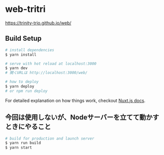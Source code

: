 # web-tritri

https://trinity-trio.github.io/web/

## Build Setup

``` bash
# install dependencies
$ yarn install

# serve with hot reload at localhost:3000
$ yarn dev
# 開くURLは http://localhost:3000/web/

# how to deploy
$ yarn deploy
# or npm run deploy
```

For detailed explanation on how things work, checkout [Nuxt.js docs](https://nuxtjs.org).

## 今回は使用しないが、Nodeサーバーを立てて動かすときにやること

``` bash
# build for production and launch server
$ yarn run build
$ yarn start
```
